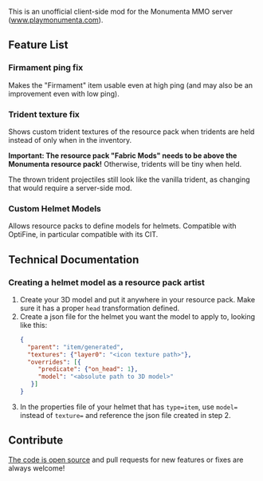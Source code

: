 This is an unofficial client-side mod for the Monumenta MMO server (www.playmonumenta.com).

## Feature List

### Firmament ping fix

Makes the "Firmament" item usable even at high ping (and may also be an improvement even with low ping).

### Trident texture fix

Shows custom trident textures of the resource pack when tridents are held instead of only when in the inventory.

**Important: The resource pack "Fabric Mods" needs to be above the Monumenta resource pack!** Otherwise, tridents will
be tiny when held.

The thrown trident projectiles still look like the vanilla trident, as changing that would require a server-side mod.

### Custom Helmet Models

Allows resource packs to define models for helmets. Compatible with OptiFine, in particular compatible with its CIT.

## Technical Documentation

### Creating a helmet model as a resource pack artist

1. Create your 3D model and put it anywhere in your resource pack. Make sure it has a proper `head` transformation
   defined.
2. Create a json file for the helmet you want the model to apply to, looking like this:
   ```json
   {
     "parent": "item/generated",
     "textures": {"layer0": "<icon texture path>"},
     "overrides": [{
        "predicate": {"on_head": 1},
        "model": "<absolute path to 3D model>"
      }]
   }
   ```
4. In the properties file of your helmet that has `type=item`, use `model=` instead of `texture=` and reference the json
   file created in step 2.

## Contribute

[The code is open source](https://github.com/Njol/UnofficialMonumentaMod) and pull requests for new features or fixes
are always welcome!